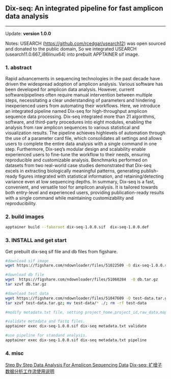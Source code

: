 ## Dix-seq: An integrated pipeline for fast amplicon data analysis
<hr>

Update: **version 1.0.0**

Notes: USEARCH (https://github.com/rcedgar/usearch12) was open sourced and donated to the public domain, So we integrated USEARCH (usearch11.0.667_i86linux64) into prebuilt APPTAINER sif image.

### 1. abstract

Rapid advancements in sequencing technologies in the past decade have driven the widespread adoption of amplicon analysis. Various software has been developed for amplicon data analysis. However, current software/pipelines often require manual intervention between multiple steps, necessitating a clear understanding of parameters and hindering inexperienced users from automating their workflows. Here, we introduce an integrated pipeline named Dix-seq for high-throughput amplicon sequence data processing. Dix-seq integrated more than 21 algorithms, software, and third-party procedures into eight modules, enabling the analysis from raw amplicon sequences to various statistical and visualization results. The pipeline achieves highlevels of automation through the use of a parameter card file, which consolidates all settings and allows users to complete the entire data analysis with a single command in one step. Furthermore, Dix-seq’s modular design and scalability enable experienced users to fine-tune the workflow to their needs, ensuring reproducible and customizable analysis. Benchmarks performed on datasets from two real-world case studies demonstrated that Dix-seq excels in extracting biologically meaningful patterns, generating publish-ready figures integrated with statistical information, and retaining/detecting variance even at low sequencing depths. In summary, Dix-seq is a fast, convenient, and versatile tool for amplicon analysis. It is tailored towards both entry-level and experienced users, providing publication-ready results with a single command while maintaining customizability and reproducibility.

### 2. build images

```sh
apptainer build --fakeroot dix-seq-1.0.0.sif  dix-seq-1.0.0.def
```

### 3. INSTALL and get start

Get prebuilt dix-seq sif file and db files from figshare.

```sh
#download sif image
wget https://figshare.com/ndownloader/files/51022509 -O dix-seq-1.0.0.sif

#download db file
wget  https://figshare.com/ndownloader/files/51060284  -O db.tar.gz
tar xzvf db.tar.gz

#download test data
wget https://figshare.com/ndownloader/files/51047609 -O test-data.tar.gz
tar xzvf test-data.tar.gz; mv test-data/* ./; rm -rf test-data

#modify metadata.txt file, setting project_home,project_id,raw_data,mapping_file and db location.

#validate metadata and fastq files.
apptainer exec dix-seq-1.0.0.sif dix-seq metadata.txt validate

#use pipeline for standand analysis.
apptainer exec dix-seq-1.0.0.sif dix-seq metadata.txt pipeline
```


### 4. misc

[Step By Step Data Analysis For Amplicon Sequencing Data](https://github.com/jameslz/dix-seq/wiki/Step-By-Step-Data-Analysis-For-Amplicon-Sequencing-Data)
[Dix-seq: 扩增子数据分析工作流使用说明](https://logictek.feishu.cn/docx/GzcbdKEs0oBF2dx4avDcaiz3n6d)

